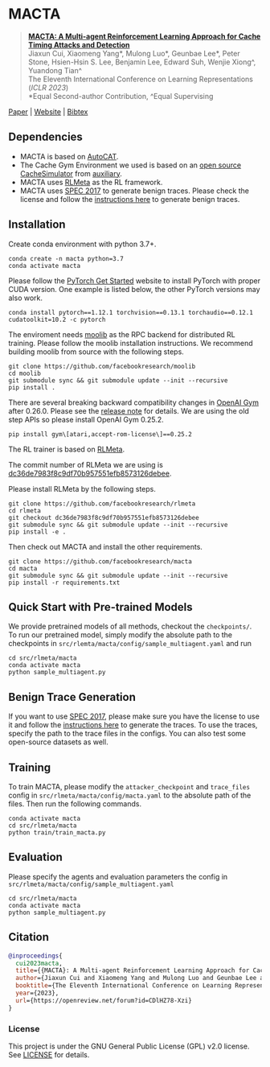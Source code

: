 # MACTA

> [**MACTA: A Multi-agent Reinforcement Learning Approach for Cache Timing Attacks and Detection**](https://openreview.net/forum?id=CDlHZ78-Xzi)\
> Jiaxun Cui, Xiaomeng Yang*, Mulong Luo*, Geunbae Lee*, Peter Stone, Hsien-Hsin S. Lee, Benjamin Lee, Edward Suh, Wenjie Xiong^, Yuandong Tian^\
> The Eleventh International Conference on Learning Representations (_ICLR 2023_)\
> \*Equal Second-author Contribution, ^Equal Supervising

[Paper](https://openreview.net/pdf?id=CDlHZ78-Xzi) | [Website]() | [Bibtex](#citation)

## Dependencies

* MACTA is based on [AutoCAT](https://github.com/facebookresearch/AutoCAT).
* The Cache Gym Environment we used is based on an [open source CacheSimulator](https://github.com/auxiliary/CacheSimulator) from [auxiliary](https://github.com/auxiliary).
* MACTA uses [RLMeta](https://github.com/facebookresearch/rlmeta) as the RL framework.
* MACTA uses [SPEC 2017](https://www.spec.org/cpu2017/) to generate benign traces. Please check the license and follow the [instructions here](https://code.vt.edu/bearhw-public/rl-mem-trace) to generate benign traces.

## Installation

Create conda environment with python 3.7+.

```
conda create -n macta python=3.7
conda activate macta
```

Please follow the [PyTorch Get Started](https://pytorch.org/get-started/locally/) website to install PyTorch with proper CUDA version. One example is listed below, the other PyTorch versions may also work.

```
conda install pytorch==1.12.1 torchvision==0.13.1 torchaudio==0.12.1 cudatoolkit=10.2 -c pytorch
```

The enviroment needs [moolib](https://github.com/facebookresearch/moolib) as the RPC backend for distributed RL training. Please follow the moolib installation instructions.
We recommend building moolib from source with the following steps.

```
git clone https://github.com/facebookresearch/moolib
cd moolib
git submodule sync && git submodule update --init --recursive
pip install .
```

There are several breaking backward compatibility changes in [OpenAI Gym](https://github.com/openai/gym) after 0.26.0. Please see the [release note](https://github.com/openai/gym/releases/tag/0.26.0) for details. We are using the old step APIs so please install OpenAI Gym 0.25.2.

```
pip install gym\[atari,accept-rom-license\]==0.25.2
```

The RL trainer is based on [RLMeta](https://github.com/facebookresearch/rlmeta).

The commit number of RLMeta we are using is [dc36de7983f8c9df70b957551efb8573126debee](https://github.com/facebookresearch/rlmeta/commit/dc36de7983f8c9df70b957551efb8573126debee).

Please install RLMeta by the following steps.

```
git clone https://github.com/facebookresearch/rlmeta
cd rlmeta
git checkout dc36de7983f8c9df70b957551efb8573126debee
git submodule sync && git submodule update --init --recursive
pip install -e .
```

Then check out MACTA and install the other requirements.

```
git clone https://github.com/facebookresearch/macta
cd macta
git submodule sync && git submodule update --init --recursive
pip install -r requirements.txt

```

## Quick Start with Pre-trained Models
We provide pretrained models of all methods, checkout the `checkpoints/`.
To run our pretrained model, simply modify the absolute path to the checkpoints in `src/rlemta/macta/config/sample_multiagent.yaml` and run
```
cd src/rlmeta/macta
conda activate macta
python sample_multiagent.py
```

## Benign Trace Generation
If you want to use [SPEC 2017](https://www.spec.org/cpu2017/), please make sure you have the license to use it and follow the [instructions here](https://code.vt.edu/bearhw-public/rl-mem-trace) to generate the traces. To use the traces, specify the path to the trace files in the configs. You can also test some open-source datasets as well.

## Training
To train MACTA, please modify the `attacker_checkpoint` and `trace_files` config in `src/rlmeta/macta/config/macta.yaml` to the absolute path of the files. Then run the following commands.
```
conda activate macta
cd src/rlmeta/macta
python train/train_macta.py
```

## Evaluation
Please specify the agents and evaluation parameters the config in `src/rlmeta/macta/config/sample_multiagent.yaml`
```
cd src/rlmeta/macta
conda activate macta
python sample_multiagent.py
```

## Citation
```bibtex
@inproceedings{
  cui2023macta,
  title={{MACTA}: A Multi-agent Reinforcement Learning Approach for Cache Timing Attacks and Detection},
  author={Jiaxun Cui and Xiaomeng Yang and Mulong Luo and Geunbae Lee and Peter Stone and Hsien-Hsin S. Lee and Benjamin Lee and G. Edward Suh and Wenjie Xiong and Yuandong Tian},
  booktitle={The Eleventh International Conference on Learning Representations },
  year={2023},
  url={https://openreview.net/forum?id=CDlHZ78-Xzi}
}
```

### License

This project is under the GNU General Public License (GPL) v2.0 license. See [LICENSE](LICENSE) for details.
